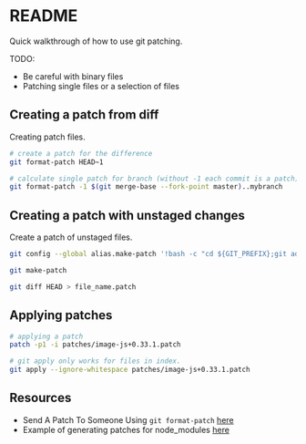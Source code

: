 # README

Quick walkthrough of how to use git patching.  

TODO:

* Be careful with binary files
* Patching single files or a selection of files

## Creating a patch from diff

Creating patch files.  

```sh
# create a patch for the difference
git format-patch HEAD~1     

# calculate single patch for branch (without -1 each commit is a patch)
git format-patch -1 $(git merge-base --fork-point master)..mybranch
```

## Creating a patch with unstaged changes

Create a patch of unstaged files.  

```sh
git config --global alias.make-patch '!bash -c "cd ${GIT_PREFIX};git add .;git commit -m ''uncommited''; git format-patch HEAD~1; git reset HEAD~1"'

git make-patch

git diff HEAD > file_name.patch
```

## Applying patches

```sh
# applying a patch
patch -p1 -i patches/image-js+0.33.1.patch    

# git apply only works for files in index.
git apply --ignore-whitespace patches/image-js+0.33.1.patch  
```

## Resources

* Send A Patch To Someone Using `git format-patch` [here](https://thoughtbot.com/blog/send-a-patch-to-someone-using-git-format-patch)
* Example of generating patches for node_modules [here](https://github.com/chrisguest75/typescript_examples/blob/c7f44fbe0ce10e708ad9ac8035f459156e12b410/15_demoscene_banner/README.md#patching-image-js)
